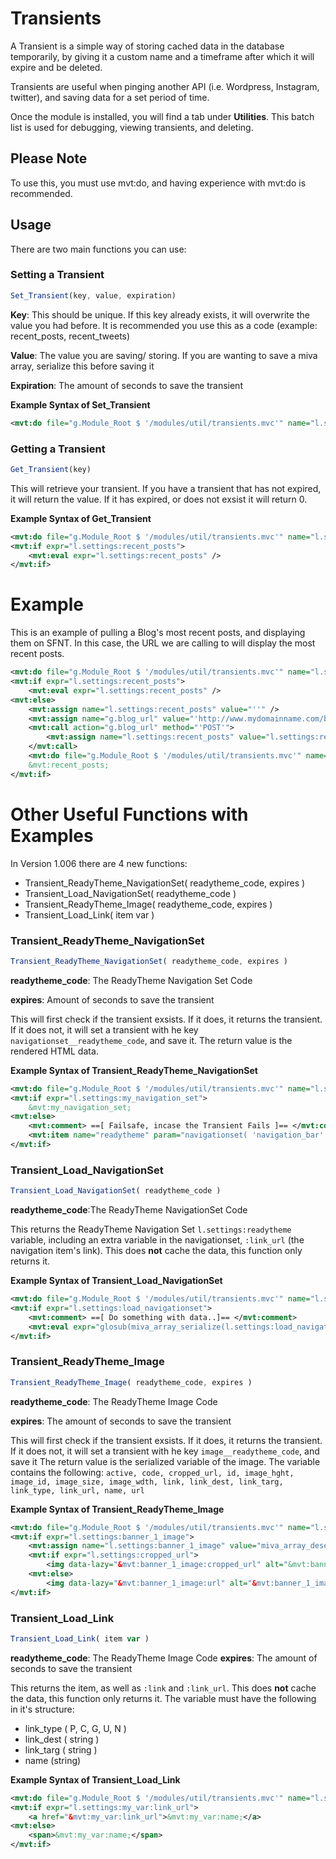 # Transients

A Transient is a simple way of storing cached data in the database temporarily, by giving it a custom name and a timeframe after which it will expire and be deleted.

Transients are useful when pinging another API (i.e. Wordpress, Instagram, twitter), and saving data for a set period of time.

Once the module is installed, you will find a tab under **Utilities**. This batch list is used for debugging, viewing transients, and deleting.

## Please Note

To use this, you must use mvt:do, and having experience with mvt:do is recommended.

## Usage

There are two main functions you can use:

### Setting a Transient

```javascript
Set_Transient(key, value, expiration)
```
**Key**: This should be unique. If this key already exists, it will overwrite the value you had before. It is recommended you use this as a code (example: recent_posts, recent_tweets)

**Value**: The value you are saving/ storing. If you are wanting to save a miva array, serialize this before saving it

**Expiration**: The amount of seconds to save the transient


**Example Syntax of Set_Transient**

```xml
<mvt:do file="g.Module_Root $ '/modules/util/transients.mvc'" name="l.set_transient" value="Set_Transient( 'recent_posts', l.settings:my_value_here, 60*60*2)" />
```

### Getting a Transient

```javascript
Get_Transient(key)
```
This will retrieve your transient. If you have a transient that has not expired, it will return the value. If it has expired, or does not exsist it will return 0.

**Example Syntax of Get_Transient**

```xml
<mvt:do file="g.Module_Root $ '/modules/util/transients.mvc'" name="l.settings:recent_posts" value="Get_Transient( 'recent_posts' )" />
<mvt:if expr="l.settings:recent_posts">
	<mvt:eval expr="l.settings:recent_posts" />
</mvt:if>
```

# Example

This is an example of pulling a Blog's most recent posts, and displaying them on SFNT. In this case, the URL we are calling to will display the most recent posts.

```xml
<mvt:do file="g.Module_Root $ '/modules/util/transients.mvc'" name="l.settings:recent_posts" value="Get_Transient( 'recent_posts' )" />
<mvt:if expr="l.settings:recent_posts">
	<mvt:eval expr="l.settings:recent_posts" />
<mvt:else>
	<mvt:assign name="l.settings:recent_posts" value="''" />
	<mvt:assign name="g.blog_url" value="'http://www.mydomainname.com/blog/recent-posts/'" />
	<mvt:call action="g.blog_url" method="'POST'">
		<mvt:assign name="l.settings:recent_posts" value="l.settings:recent_posts $ s.callvalue" />
	</mvt:call>
	<mvt:do file="g.Module_Root $ '/modules/util/transients.mvc'" name="l.set_transient" value="Set_Transient( 'recent_posts', l.settings:recent_posts, 60*60*2)" />
	&mvt:recent_posts;
</mvt:if>
```

# Other Useful Functions with Examples

In Version 1.006 there are 4 new functions:
- Transient_ReadyTheme_NavigationSet( readytheme_code, expires )
- Transient_Load_NavigationSet( readytheme_code )
- Transient_ReadyTheme_Image( readytheme_code, expires )
- Transient_Load_Link( item var )

### Transient_ReadyTheme_NavigationSet

```javascript
Transient_ReadyTheme_NavigationSet( readytheme_code, expires )
```
**readytheme_code**: The ReadyTheme Navigation Set Code

**expires**: Amount of seconds to save the transient

This will first check if the transient exsists. If it does, it returns the transient. If it does not, it will set a transient with he key `navigationset__readytheme_code`, and save it. The return value is the rendered HTML data.

**Example Syntax of Transient_ReadyTheme_NavigationSet**
```xml
<mvt:do file="g.Module_Root $ '/modules/util/transients.mvc'" name="l.settings:my_navigation_set" value="Set_Transient_ReadyTheme_NavigationSet( 'navigation_bar', 60*60*24)" />
<mvt:if expr="l.settings:my_navigation_set">
	&mvt:my_navigation_set;
<mvt:else>
	<mvt:comment> ==[ Failsafe, incase the Transient Fails ]== </mvt:comment>
	<mvt:item name="readytheme" param="navigationset( 'navigation_bar' )" />
</mvt:if>
```

### Transient_Load_NavigationSet

```javascript
Transient_Load_NavigationSet( readytheme_code )
```
**readytheme_code**:The ReadyTheme NavigationSet Code

This returns the ReadyTheme Navigation Set `l.settings:readytheme` variable, including an extra variable in the navigationset, `:link_url` (the navigation item's link). This does **not** cache the data, this function only returns it.

**Example Syntax of Transient_Load_NavigationSet**
```xml
<mvt:do file="g.Module_Root $ '/modules/util/transients.mvc'" name="l.settings:load_navigationset" value="Transient_Load_NavigationSet( 'navigation_bar')" />
<mvt:if expr="l.settings:load_navigationset">
	<mvt:comment> ==[ Do something with data..]== </mvt:comment>
	<mvt:eval expr="glosub(miva_array_serialize(l.settings:load_navigationset), ',', '<br />')" />
</mvt:if>
```

### Transient_ReadyTheme_Image

```javascript
Transient_ReadyTheme_Image( readytheme_code, expires )
```
**readytheme_code**: The ReadyTheme Image Code

**expires**: The amount of seconds to save the transient

This will first check if the transient exsists. If it does, it returns the transient. If it does not, it will set a transient with he key `image__readytheme_code`, and save it The return value is the serialized variable of the image. The variable contains the following:
`active, code, cropped_url, id, image_hght, image_id, image_size, image_wdth, link, link_dest, link_targ, link_type, link_url, name, url`

**Example Syntax of Transient_ReadyTheme_Image**
```xml
<mvt:do file="g.Module_Root $ '/modules/util/transients.mvc'" name="l.settings:banner_1_image" value="Transient_ReadyTheme_Image( 'banner_1', 24*60*60)" />
<mvt:if expr="l.settings:banner_1_image">
	<mvt:assign name="l.settings:banner_1_image" value="miva_array_deserialize( l.settings:banner_1_image )" />
	<mvt:if expr="l.settings:cropped_url">
		<img data-lazy="&mvt:banner_1_image:cropped_url" alt="&mvt:banner_1_image:alt;" />
	<mvt:else>
		<img data-lazy="&mvt:banner_1_image:url" alt="&mvt:banner_1_image:alt" />
</mvt:if>
```

### Transient_Load_Link

```javascript
Transient_Load_Link( item var )
```
**readytheme_code**: The ReadyTheme Image Code
**expires**: The amount of seconds to save the transient

This returns the item, as well as `:link` and `:link_url`. This does **not** cache the data, this function only returns it. The variable must have the following in it's structure:
- link_type ( P, C, G, U, N )
- link_dest ( string )
- link_targ ( string )
- name (string)

**Example Syntax of Transient_Load_Link**
```xml
<mvt:do file="g.Module_Root $ '/modules/util/transients.mvc'" name="l.settings:my_var" value="Transient_Load_Link( l.settings:my_var )" />
<mvt:if expr="l.settings:my_var:link_url">
	<a href="&mvt:my_var:link_url">&mvt:my_var:name;</a>
<mvt:else>
	<span>&mvt:my_var:name;</span>
</mvt:if>
```
